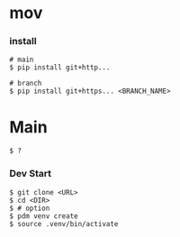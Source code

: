 # mov

### install
```
# main
$ pip install git+http...

# branch
$ pip install git+https... <BRANCH_NAME>
```
# Main
```
$ ?
```
### Dev Start
```
$ git clone <URL>
$ cd <DIR>
$ # option
$ pdm venv create
$ source .venv/bin/activate
```
